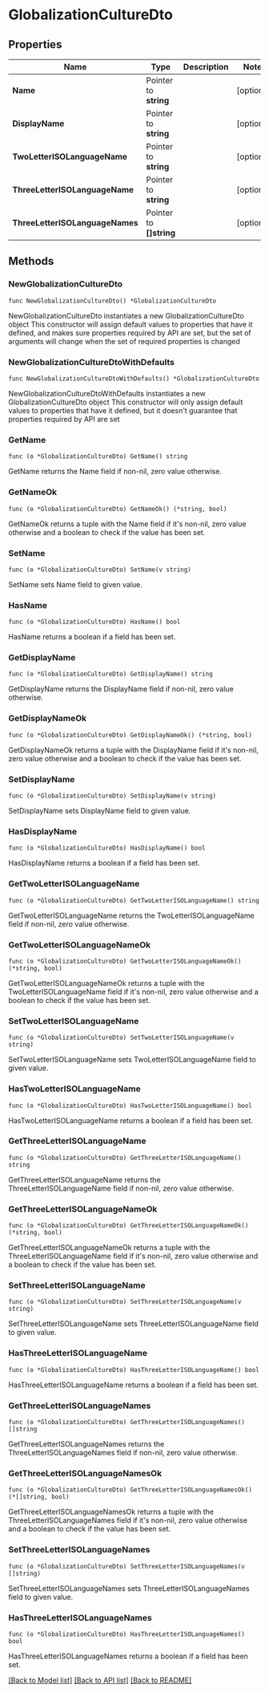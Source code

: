 # GlobalizationCultureDto

## Properties

Name | Type | Description | Notes
------------ | ------------- | ------------- | -------------
**Name** | Pointer to **string** |  | [optional] 
**DisplayName** | Pointer to **string** |  | [optional] 
**TwoLetterISOLanguageName** | Pointer to **string** |  | [optional] 
**ThreeLetterISOLanguageName** | Pointer to **string** |  | [optional] 
**ThreeLetterISOLanguageNames** | Pointer to **[]string** |  | [optional] 

## Methods

### NewGlobalizationCultureDto

`func NewGlobalizationCultureDto() *GlobalizationCultureDto`

NewGlobalizationCultureDto instantiates a new GlobalizationCultureDto object
This constructor will assign default values to properties that have it defined,
and makes sure properties required by API are set, but the set of arguments
will change when the set of required properties is changed

### NewGlobalizationCultureDtoWithDefaults

`func NewGlobalizationCultureDtoWithDefaults() *GlobalizationCultureDto`

NewGlobalizationCultureDtoWithDefaults instantiates a new GlobalizationCultureDto object
This constructor will only assign default values to properties that have it defined,
but it doesn't guarantee that properties required by API are set

### GetName

`func (o *GlobalizationCultureDto) GetName() string`

GetName returns the Name field if non-nil, zero value otherwise.

### GetNameOk

`func (o *GlobalizationCultureDto) GetNameOk() (*string, bool)`

GetNameOk returns a tuple with the Name field if it's non-nil, zero value otherwise
and a boolean to check if the value has been set.

### SetName

`func (o *GlobalizationCultureDto) SetName(v string)`

SetName sets Name field to given value.

### HasName

`func (o *GlobalizationCultureDto) HasName() bool`

HasName returns a boolean if a field has been set.

### GetDisplayName

`func (o *GlobalizationCultureDto) GetDisplayName() string`

GetDisplayName returns the DisplayName field if non-nil, zero value otherwise.

### GetDisplayNameOk

`func (o *GlobalizationCultureDto) GetDisplayNameOk() (*string, bool)`

GetDisplayNameOk returns a tuple with the DisplayName field if it's non-nil, zero value otherwise
and a boolean to check if the value has been set.

### SetDisplayName

`func (o *GlobalizationCultureDto) SetDisplayName(v string)`

SetDisplayName sets DisplayName field to given value.

### HasDisplayName

`func (o *GlobalizationCultureDto) HasDisplayName() bool`

HasDisplayName returns a boolean if a field has been set.

### GetTwoLetterISOLanguageName

`func (o *GlobalizationCultureDto) GetTwoLetterISOLanguageName() string`

GetTwoLetterISOLanguageName returns the TwoLetterISOLanguageName field if non-nil, zero value otherwise.

### GetTwoLetterISOLanguageNameOk

`func (o *GlobalizationCultureDto) GetTwoLetterISOLanguageNameOk() (*string, bool)`

GetTwoLetterISOLanguageNameOk returns a tuple with the TwoLetterISOLanguageName field if it's non-nil, zero value otherwise
and a boolean to check if the value has been set.

### SetTwoLetterISOLanguageName

`func (o *GlobalizationCultureDto) SetTwoLetterISOLanguageName(v string)`

SetTwoLetterISOLanguageName sets TwoLetterISOLanguageName field to given value.

### HasTwoLetterISOLanguageName

`func (o *GlobalizationCultureDto) HasTwoLetterISOLanguageName() bool`

HasTwoLetterISOLanguageName returns a boolean if a field has been set.

### GetThreeLetterISOLanguageName

`func (o *GlobalizationCultureDto) GetThreeLetterISOLanguageName() string`

GetThreeLetterISOLanguageName returns the ThreeLetterISOLanguageName field if non-nil, zero value otherwise.

### GetThreeLetterISOLanguageNameOk

`func (o *GlobalizationCultureDto) GetThreeLetterISOLanguageNameOk() (*string, bool)`

GetThreeLetterISOLanguageNameOk returns a tuple with the ThreeLetterISOLanguageName field if it's non-nil, zero value otherwise
and a boolean to check if the value has been set.

### SetThreeLetterISOLanguageName

`func (o *GlobalizationCultureDto) SetThreeLetterISOLanguageName(v string)`

SetThreeLetterISOLanguageName sets ThreeLetterISOLanguageName field to given value.

### HasThreeLetterISOLanguageName

`func (o *GlobalizationCultureDto) HasThreeLetterISOLanguageName() bool`

HasThreeLetterISOLanguageName returns a boolean if a field has been set.

### GetThreeLetterISOLanguageNames

`func (o *GlobalizationCultureDto) GetThreeLetterISOLanguageNames() []string`

GetThreeLetterISOLanguageNames returns the ThreeLetterISOLanguageNames field if non-nil, zero value otherwise.

### GetThreeLetterISOLanguageNamesOk

`func (o *GlobalizationCultureDto) GetThreeLetterISOLanguageNamesOk() (*[]string, bool)`

GetThreeLetterISOLanguageNamesOk returns a tuple with the ThreeLetterISOLanguageNames field if it's non-nil, zero value otherwise
and a boolean to check if the value has been set.

### SetThreeLetterISOLanguageNames

`func (o *GlobalizationCultureDto) SetThreeLetterISOLanguageNames(v []string)`

SetThreeLetterISOLanguageNames sets ThreeLetterISOLanguageNames field to given value.

### HasThreeLetterISOLanguageNames

`func (o *GlobalizationCultureDto) HasThreeLetterISOLanguageNames() bool`

HasThreeLetterISOLanguageNames returns a boolean if a field has been set.


[[Back to Model list]](../README.md#documentation-for-models) [[Back to API list]](../README.md#documentation-for-api-endpoints) [[Back to README]](../README.md)


